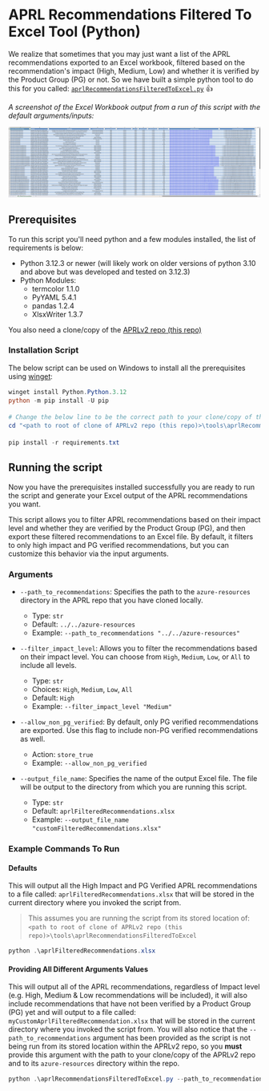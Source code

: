 # APRL Recommendations Filtered To Excel Tool (Python)

We realize that sometimes that you may just want a list of the APRL recommendations exported to an Excel workbook, filtered based on the recommendation's impact (High, Medium, Low) and whether it is verified by the Product Group (PG) or not. So we have built a simple python tool to do this for you called: [`aprlRecommendationsFilteredToExcel.py`](aprlRecommendationsFilteredToExcel.py) 👍

*A screenshot of the Excel Workbook output from a run of this script with the default arguments/inputs:*

![A screenshot of the Excel Workbook output from a run of this script with the default arguments/inputs](media/excelScreenshot.png)

## Prerequisites

To run this script you'll need python and a few modules installed, the list of requirements is below:

- Python 3.12.3 or newer (will likely work on older versions of python 3.10 and above but was developed and tested on 3.12.3)
- Python Modules:
  - termcolor 1.1.0
  - PyYAML 5.4.1
  - pandas 1.2.4
  - XlsxWriter 1.3.7

You also need a clone/copy of the [APRLv2 repo (this repo)](https://github.com/Azure/Azure-Proactive-Resiliency-Library-v2)

### Installation Script

The below script can be used on Windows to install all the prerequisites using [winget](https://learn.microsoft.com/windows/package-manager/winget/):

```powershell
winget install Python.Python.3.12
python -m pip install -U pip

# Change the below line to be the correct path to your clone/copy of the APRLv2 repo
cd "<path to root of clone of APRLv2 repo (this repo)>\tools\aprlRecommendationsFilteredToExcel"

pip install -r requirements.txt
```

## Running the script

Now you have the prerequisites installed successfully you are ready to run the script and generate your Excel output of the APRL recommendations you want.

This script allows you to filter APRL recommendations based on their impact level and whether they are verified by the Product Group (PG), and then export these filtered recommendations to an Excel file. By default, it filters to only high impact and PG verified recommendations, but you can customize this behavior via the input arguments.

### Arguments

- `--path_to_recommendations`: Specifies the path to the `azure-resources` directory in the APRL repo that you have cloned locally.
  - Type: `str`
  - Default: `../../azure-resources`
  - Example: `--path_to_recommendations "../../azure-resources"`

- `--filter_impact_level`: Allows you to filter the recommendations based on their impact level. You can choose from `High`, `Medium`, `Low`, or `All` to include all levels.
  - Type: `str`
  - Choices: `High`, `Medium`, `Low`, `All`
  - Default: `High`
  - Example: `--filter_impact_level "Medium"`

- `--allow_non_pg_verified`: By default, only PG verified recommendations are exported. Use this flag to include non-PG verified recommendations as well.
  - Action: `store_true`
  - Example: `--allow_non_pg_verified`

- `--output_file_name`: Specifies the name of the output Excel file. The file will be output to the directory from which you are running this script.
  - Type: `str`
  - Default: `aprlFilteredRecommendations.xlsx`
  - Example: `--output_file_name "customFilteredRecommendations.xlsx"`

### Example Commands To Run

#### Defaults

This will output all the High Impact and PG Verified APRL recommendations to a file called: `aprlFilteredRecommendations.xlsx` that will be stored in the current directory where you invoked the script from.

> This assumes you are running the script from its stored location of: `<path to root of clone of APRLv2 repo (this repo)>\tools\aprlRecommendationsFilteredToExcel`

```powershell
python .\aprlFilteredRecommendations.xlsx
```

#### Providing All Different Arguments Values

This will output all of the APRL recommendations, regardless of Impact level (e.g. High, Medium & Low recommendations will be included), it will also include recommendations that have not been verified by a Product Group (PG) yet and will output to a file called: `myCustomAprlFilteredRecommendation.xlsx` that will be stored in the current directory where you invoked the script from. You will also notice that the `--path_to_recommendations` argument has been provided as the script is not being run from its stored location within the APRLv2 repo, so you **must** provide this argument with the path to your clone/copy of the APRLv2 repo and to its `azure-resources` directory within the repo.

```powershell
python .\aprlRecommendationsFilteredToExcel.py --path_to_recommendations "D:\GitRepos\GitHub-Azure\Azure-Proactive-Resiliency-Library-v2\azure-resources\" --filter_impact_level "All" --allow_non_pg_verified --output_file_name "myCustomAprlFilteredRecommendation.xlsx"
```
